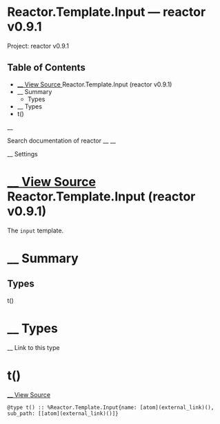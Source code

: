 # Reactor.Template.Input — reactor v0.9.1

Project: reactor v0.9.1

## Table of Contents

- [ __ View Source ](external_link) Reactor.Template.Input (reactor v0.9.1)
- __ Summary
  - Types
- __ Types
- t()

__

Search documentation of reactor __ __

__ Settings

#  [ __ View Source ](external_link) Reactor.Template.Input (reactor v0.9.1)

The `input` template.

#  __ Summary

##  Types

t()

#  __ Types

__ Link to this type

# t()

[ __ View Source ](external_link)
    
    
    @type t() :: %Reactor.Template.Input{name: [atom](external_link)(), sub_path: [[atom](external_link)()]}
